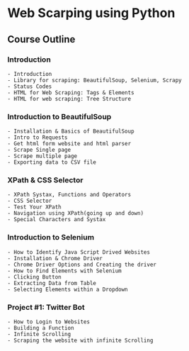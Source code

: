 # Web Scarping using Python
## Course Outline
### Introduction
	- Introduction
	- Library for scraping: BeautifulSoup, Selenium, Scrapy
	- Status Codes
	- HTML for Web Scraping: Tags & Elements
	- HTML for web scraping: Tree Structure
### Introduction to BeautifulSoup
	- Installation & Basics of BeautifulSoup
	- Intro to Requests
	- Get html form website and html parser
	- Scrape Single page
	- Scrape multiple page
	- Exporting data to CSV file
### XPath & CSS Selector
	- XPath Systax, Functions and Operators
	- CSS Selector
	- Test Your XPath
	- Navigation using XPath(going up and down)
	- Special Characters and Systax
### Introduction to Selenium
	- How to Identify Java Script Drived Websites
	- Installation & Chrome Driver
	- Chrome Driver Options and Creating the driver
	- How to Find Elements with Selenium
	- Clicking Button
	- Extracting Data from Table
	- Selecting Elements within a Dropdown
### Project #1: Twitter Bot
	- How to Login to Websites
	- Building a Function
	- Infinite Scrolling
	- Scraping the website with infinite Scrolling
